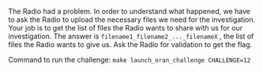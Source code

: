 The Radio had a problem.
In order to understand what happened, we have to ask the Radio to upload the necessary files we need for the investigation.
Your job is to get the list of files the Radio wants to share with us for our investigation.
The answer is `filename1_filename2_..._filenameX` , the list of files the Radio wants to give us.
Ask the Radio for validation to get the flag.

Command to run the challenge: `make launch_oran_challenge CHALLENGE=12`